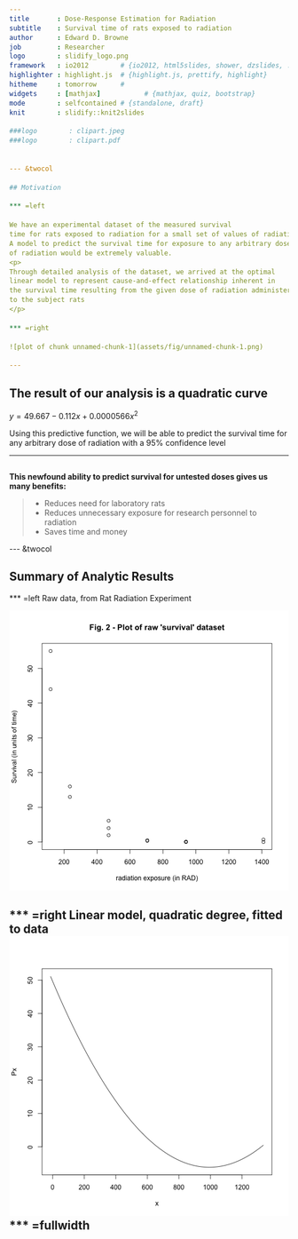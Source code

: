 ```yaml
---
title       : Dose-Response Estimation for Radiation
subtitle    : Survival time of rats exposed to radiation
author      : Edward D. Browne
job         : Researcher
logo        : slidify_logo.png
framework   : io2012        # {io2012, html5slides, shower, dzslides, ...}
highlighter : highlight.js  # {highlight.js, prettify, highlight}
hitheme     : tomorrow      # 
widgets     : [mathjax]           # {mathjax, quiz, bootstrap}
mode        : selfcontained # {standalone, draft}
knit        : slidify::knit2slides

###logo        : clipart.jpeg
###logo        : clipart.pdf


--- &twocol

## Motivation

*** =left

We have an experimental dataset of the measured survival 
time for rats exposed to radiation for a small set of values of radiation.
A model to predict the survival time for exposure to any arbitrary dose
of radiation would be extremely valuable.
<p>
Through detailed analysis of the dataset, we arrived at the optimal
linear model to represent cause-and-effect relationship inherent in
the survival time resulting from the given dose of radiation administered
to the subject rats
</p>

*** =right

![plot of chunk unnamed-chunk-1](assets/fig/unnamed-chunk-1.png) 

---
```


## The result of our analysis is a quadratic curve

$y = 49.667 - 0.112x + 0.0000566x^2$

Using this predictive function, we will be able to predict the survival time
for any arbitrary dose of radiation with a 95% confidence level

---

## 

<div class="red2">

<b> This newfound ability to predict survival for untested doses gives us many benefits:</b>

</div>

<p> </p>



> - Reduces need for laboratory rats
> - Reduces unnecessary exposure for research personnel to radiation
> - Saves time and money


--- &twocol

## Summary of Analytic Results

*** =left
Raw data, from Rat Radiation Experiment

![plot of chunk unnamed-chunk-2](assets/fig/unnamed-chunk-2.png) 

*** =right
Linear model, quadratic degree, fitted to data
![plot of chunk unnamed-chunk-3](assets/fig/unnamed-chunk-3.png) 
*** =fullwidth
---




